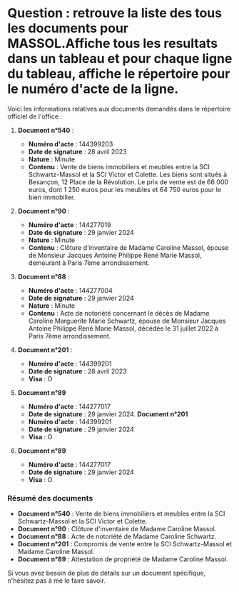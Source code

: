 
# Question : retrouve la liste des tous les documents pour MASSOL.Affiche tous les resultats dans un tableau et pour chaque ligne du tableau, affiche le répertoire pour le numéro d'acte de la ligne.


Voici les informations relatives aux documents demandés dans le répertoire officiel de l'office :

1. **Document n°540** :
   - **Numéro d'acte** : 144399203
   - **Date de signature** : 28 avril 2023
   - **Nature** : Minute
   - **Contenu** : Vente de biens immobiliers et meubles entre la SCI Schwartz-Massol et la SCI Victor et Colette. Les biens sont situés à Besançon, 12 Place de la Révolution. Le prix de vente est de 66 000 euros, dont 1 250 euros pour les meubles et 64 750 euros pour le bien immobilier.

2. **Document n°90** :
   - **Numéro d'acte** : 144277019
   - **Date de signature** : 29 janvier 2024
   - **Nature** : Minute
   - **Contenu** : Clôture d'inventaire de Madame Caroline Massol, épouse de Monsieur Jacques Antoine Philippe René Marie Massol, demeurant à Paris 7ème arrondissement.

3. **Document n°88** :
   - **Numéro d'acte** : 144277004
   - **Date de signature** : 29 janvier 2024
   - **Nature** : Minute
   - **Contenu** : Acte de notoriété concernant le décès de Madame Caroline Marguerite Marie Schwartz, épouse de Monsieur Jacques Antoine Philippe René Marie Massol, décédée le 31 juillet 2022 à Paris 7ème arrondissement.

4. **Document n°201** :
   - **Numéro d'acte** : 144399201
   - **Date de signature** : 28 avril 2023
   - **Visa** : O

5. **Document n°89**
   - **Numéro d'acte** : 144277017
   - **Date de signature** : 29 janvier 2024. **Document n°201**
   - **Numéro d'acte** : 144399201
   - **Date de signature** : 29 janvier 2024
   - **Visa** : O

6. **Document n°89**
   - **Numéro d'acte** : 144277017
   - **Date de signature** : 29 janvier 2024
   - **Visa** : O

### Résumé des documents
- **Document n°540** : Vente de biens immobiliers et meubles entre la SCI Schwartz-Massol et la SCI Victor et Colette.
- **Document n°90** : Clôture d'inventaire de Madame Caroline Massol.
- **Document n°88** : Acte de notoriété de Madame Caroline Schwartz.
- **Document n°201** : Compromis de vente entre la SCI Schwartz-Massol et Madame Caroline Massol.
- **Document n°89** : Attestation de propriété de Madame Caroline Massol.

Si vous avez besoin de plus de détails sur un document spécifique, n'hésitez pas à me le faire savoir.